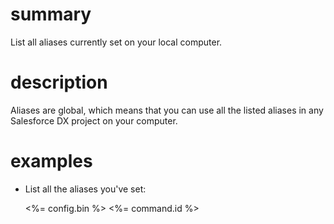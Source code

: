 # summary

List all aliases currently set on your local computer.

# description

Aliases are global, which means that you can use all the listed aliases in any Salesforce DX project on your computer.

# examples

- List all the aliases you've set:

  <%= config.bin %> <%= command.id %>
